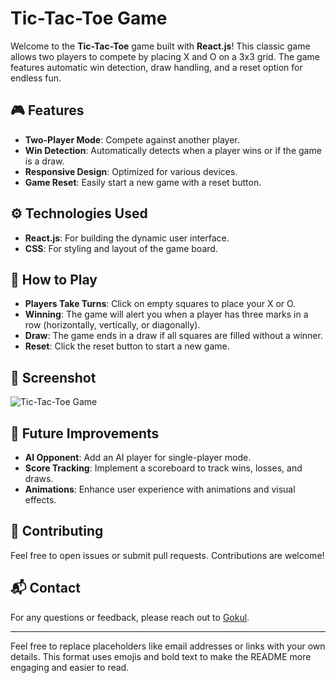 # Tic-Tac-Toe Game

Welcome to the **Tic-Tac-Toe** game built with **React.js**! This classic game allows two players to compete by placing X and O on a 3x3 grid. The game features automatic win detection, draw handling, and a reset option for endless fun.

## 🎮 Features

- **Two-Player Mode**: Compete against another player.
- **Win Detection**: Automatically detects when a player wins or if the game is a draw.
- **Responsive Design**: Optimized for various devices.
- **Game Reset**: Easily start a new game with a reset button.

## ⚙️ Technologies Used

- **React.js**: For building the dynamic user interface.
- **CSS**: For styling and layout of the game board.

## 🎲 How to Play

- **Players Take Turns**: Click on empty squares to place your X or O.
- **Winning**: The game will alert you when a player has three marks in a row (horizontally, vertically, or diagonally).
- **Draw**: The game ends in a draw if all squares are filled without a winner.
- **Reset**: Click the reset button to start a new game.

## 📸 Screenshot

![Tic-Tac-Toe Game](https://github.com/user-attachments/assets/cedca89c-28a0-4a09-a091-a04af078599e)

## 🚧 Future Improvements

- **AI Opponent**: Add an AI player for single-player mode.
- **Score Tracking**: Implement a scoreboard to track wins, losses, and draws.
- **Animations**: Enhance user experience with animations and visual effects.

## 🤝 Contributing

Feel free to open issues or submit pull requests. Contributions are welcome!

## 📬 Contact

For any questions or feedback, please reach out to [Gokul](mailto:gokulnath461123456@gmail.com).

---

Feel free to replace placeholders like email addresses or links with your own details. This format uses emojis and bold text to make the README more engaging and easier to read.
